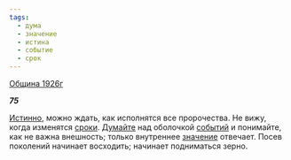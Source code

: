 ```yaml
---
tags:
  - дума
  - значение
  - истина
  - событие
  - срок
---
```

[Община 1926г](https://127.0.0.1:4002/agni/1926)

___75___

[Истинно](../../../tags/#истина), можно ждать, как исполнятся все пророчества. Не вижу, когда изменятся [сроки](../../../tags/#срок). [Думайте](../../../tags/#дума) над оболочкой [событий](../../../tags/#событие) и понимайте, как не важна внешность; только внутреннее [значение](../../../tags/#значение) отвечает. Посев поколений начинает восходить; начинает подниматься зерно.   


